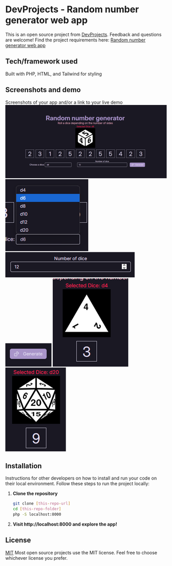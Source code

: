 # DevProjects - Random number generator web app

This is an open source project from [DevProjects](http://www.codementor.io/projects). Feedback and questions are welcome!
Find the project requirements here: [Random number generator web app](https://www.codementor.io/projects/web/random-number-generator-web-app-bz042v8kll)

## Tech/framework used
Built with PHP, HTML, and Tailwind for styling

## Screenshots and demo
Screenshots of your app and/or a link to your live demo
![alt text](image.png)
![alt text](image-1.png)
![alt text](image-2.png)
![alt text](image-3.png)
![alt text](image-4.png)
![alt text](image-5.png)

## Installation
Instructions for other developers on how to install and run your code on their local environment.
Follow these steps to run the project locally:

1. **Clone the repository**
   ```bash
   git clone [this-repo-url]
   cd [this-repo-folder]
   php -S localhost:8000
2. **Visit http://localhost:8000 and explore the app!**

## License
[MIT](https://choosealicense.com/licenses/mit/)
Most open source projects use the MIT license. Feel free to choose whichever license you prefer.
